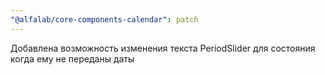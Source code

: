 ```yaml
---
"@alfalab/core-components-calendar": patch
---
```


Добавлена возможность изменения текста PeriodSlider для состояния когда ему не переданы даты
